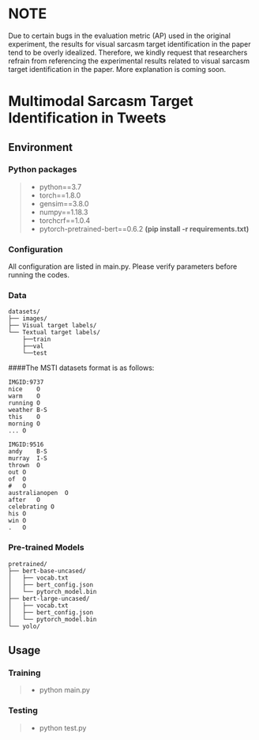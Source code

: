 #  NOTE
Due to certain bugs in the evaluation metric (AP) used in the original experiment, the results for visual sarcasm target identification in the paper tend to be overly idealized. Therefore, we kindly request that researchers refrain from referencing the experimental results related to visual sarcasm target identification in the paper.
More explanation is coming soon.

# 
# Multimodal Sarcasm Target Identification in Tweets

## Environment
### Python packages
>- python==3.7
>- torch==1.8.0
>- gensim==3.8.0 
>- numpy==1.18.3
>- torchcrf==1.0.4
>- pytorch-pretrained-bert==0.6.2
**(pip install -r requirements.txt)**

### Configuration
All configuration are listed in main.py. Please verify parameters before running the codes.

### Data

```
datasets/
├── images/ 
├── Visual target labels/
└── Textual target labels/
    ├──train
    ├──val
    └──test
```


####The MSTI datasets format is as follows:

```
IMGID:9737
nice	O
warm	O
running	O
weather	B-S
this	O
morning	O
...	O

IMGID:9516
andy	B-S
murray	I-S
thrown	O
out	O
of	O
#	O
australianopen	O
after	O
celebrating	O
his	O
win	O
.	O
```

### Pre-trained Models
```
pretrained/
├── bert-base-uncased/
│   ├── vocab.txt
│   ├── bert_config.json
│   └── pytorch_model.bin
├── bert-large-uncased/
│   ├── vocab.txt
│   ├── bert_config.json
│   └── pytorch_model.bin
└── yolo/
```
## Usage
### Training
>- python main.py 

### Testing
>- python test.py
